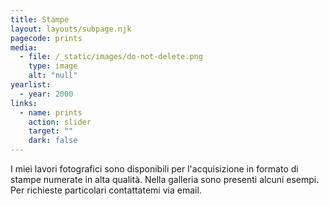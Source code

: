 ```yaml
---
title: Stampe
layout: layouts/subpage.njk
pagecode: prints
media:
  - file: /_static/images/do-not-delete.png
    type: image
    alt: "null"
yearlist:
  - year: 2000
links:
  - name: prints
    action: slider
    target: ""
    dark: false
---
```

I miei lavori fotografici sono disponibili per l'acquisizione in formato di stampe numerate in alta qualità. Nella galleria sono presenti alcuni esempi. Per richieste particolari contattatemi via email.
